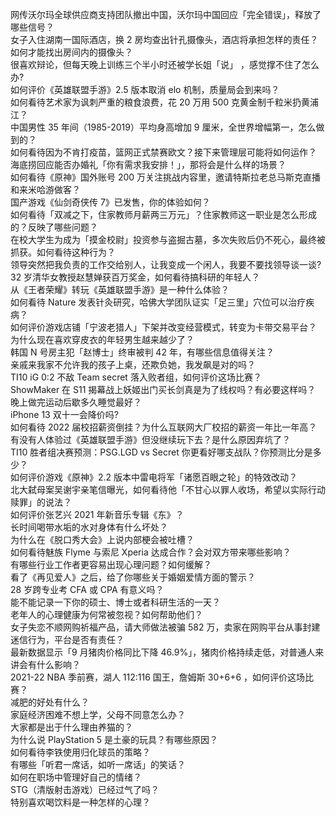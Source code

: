 网传沃尔玛全球供应商支持团队撤出中国，沃尔玛中国回应「完全错误」，释放了哪些信号？  
女子入住湖南一国际酒店，换 2 房均查出针孔摄像头，酒店将承担怎样的责任？如何才能找出房间内的摄像头？  
很喜欢辩论，但每天晚上训练三个半小时还被学长姐「说」 ，感觉撑不住了怎么办?  
如何评价《英雄联盟手游》2.5 版本取消 elo 机制，质量局会到来吗？  
如何看待艺术家为讽刺严重的粮食浪费，花 20 万用 500 克黄金制千粒米扔黄浦江？  
中国男性 35 年间（1985-2019）平均身高增加 9 厘米，全世界增幅第一，怎么做到的？  
如何看待因为不肯打疫苗，篮网正式禁赛欧文？接下来管理层可能将如何运作？  
海底捞回应能否办婚礼「你有需求我安排！」，那将会是什么样的场景？  
如何看待《原神》国外账号 200 万关注挑战内容里，邀请特斯拉老总马斯克直播和来米哈游做客？  
国产游戏《仙剑奇侠传 7》已发售，你的体验如何？  
如何看待「双减之下，住家教师月薪两三万元」？住家教师这一职业是怎么形成的？反映了哪些问题？  
在校大学生为成为「摸金校尉」投资参与盗掘古墓，多次失败后仍不死心，最终被抓获。如何看待这种行为？  
领导突然把我负责的工作交给别人，让我变成一个闲人，我要不要找领导谈一谈?  
32 岁清华女教授赵慧婵获百万奖金，如何看待搞科研的年轻人？  
从《王者荣耀》转玩《英雄联盟手游》是一种什么体验？  
如何看待 Nature 发表针灸研究，哈佛大学团队证实「足三里」穴位可以治疗疾病？  
如何评价游戏店铺「宁波老猎人」下架并改变经营模式，转变为卡带交易平台？  
为什么现在喜欢穿皮衣的年轻男生越来越少了？  
韩国 N 号房主犯「赵博士」终审被判 42 年，有哪些信息值得关注？  
亲戚来我家不允许我的孩子上桌，还欺负她，我发飙是对的吗？  
TI10 iG 0:2 不敌 Team secret 落入败者组，如何评价这场比赛？  
ShowMaker 在 S11 揭幕战上妖姬出门买长剑真是为了线权吗？有必要这样吗？  
晚上做完运动后歇多久睡觉最好？  
iPhone 13 双十一会降价吗?  
如何看待 2022 届校招薪资倒挂？为什么互联网大厂校招的薪资一年比一年高？  
有没有人体验过《英雄联盟手游》但没继续玩下去？是什么原因弃坑了？  
TI10 胜者组决赛预测：PSG.LGD vs Secret 你更看好哪支战队？你预测比分是多少？  
如何评价游戏《原神》2.2 版本中雷电将军「诸愿百眼之轮」的特效改动？  
北大弑母案吴谢宇亲笔信曝光，如何看待他「不甘心以罪人收场，希望以实际行动赎罪」的说法？  
如何评价张艺兴 2021 年新音乐专辑《东》？  
长时间喝带水垢的水对身体有什么坏处？  
为什么在《脱口秀大会》上说内部梗会被吐槽？  
如何看待魅族 Flyme 与索尼 Xperia 达成合作？会对双方带来哪些影响？  
有哪些行业工作者更容易出现心理问题？如何缓解？  
看了《再见爱人》之后，给了你哪些关于婚姻爱情方面的警示？  
28 岁跨专业考 CFA 或 CPA 有意义吗？  
能不能记录一下你的硕士、博士或者科研生活的一天？  
老年人的心理健康为何常被忽视？如何帮助他们？  
女子失恋不顺网购祈福产品，请大师做法被骗 582 万，卖家在网购平台从事封建迷信行为，平台是否有责任？  
最新数据显示「9 月猪肉价格同比下降 46.9%」，猪肉价格持续走低，对普通人来讲会有什么影响？  
2021-22 NBA 季前赛，湖人 112:116 国王，詹姆斯 30+6+6 ，如何评价这场比赛？  
减肥的好处有什么？  
家庭经济困难不想上学，父母不同意怎么办？  
大家都是出于什么理由养猫的？  
为什么说 PlayStation 5 是土豪的玩具？有哪些原因？  
如何看待李铁使用归化球员的策略？  
有哪些「听君一席话，如听一席话」的笑话？  
如何在职场中管理好自己的情绪？  
STG（清版射击游戏）已经过气了吗？  
特别喜欢喝饮料是一种怎样的心理？  
